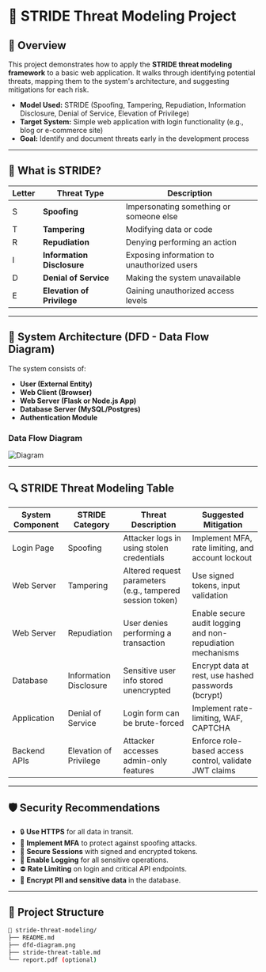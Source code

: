 # 🔐 STRIDE Threat Modeling Project

## 🧩 Overview

This project demonstrates how to apply the **STRIDE threat modeling framework** to a basic web application. It walks through identifying potential threats, mapping them to the system's architecture, and suggesting mitigations for each risk.

- **Model Used:** STRIDE (Spoofing, Tampering, Repudiation, Information Disclosure, Denial of Service, Elevation of Privilege)
- **Target System:** Simple web application with login functionality (e.g., blog or e-commerce site)
- **Goal:** Identify and document threats early in the development process

---

## 🧠 What is STRIDE?

| Letter | Threat Type              | Description                             |
|--------|--------------------------|-----------------------------------------|
| S      | **Spoofing**             | Impersonating something or someone else |
| T      | **Tampering**            | Modifying data or code                  |
| R      | **Repudiation**          | Denying performing an action            |
| I      | **Information Disclosure**| Exposing information to unauthorized users |
| D      | **Denial of Service**    | Making the system unavailable           |
| E      | **Elevation of Privilege**| Gaining unauthorized access levels      |

---

## 📌 System Architecture (DFD - Data Flow Diagram)

The system consists of:
- **User (External Entity)**
- **Web Client (Browser)**
- **Web Server (Flask or Node.js App)**
- **Database Server (MySQL/Postgres)**
- **Authentication Module**

### Data Flow Diagram 
![Diagram](https://github.com/user-attachments/assets/e5055ac0-1bfd-4593-893e-5665afcafbab)

---

## 🔍 STRIDE Threat Modeling Table

| System Component | STRIDE Category | Threat Description | Suggested Mitigation |
|------------------|------------------|---------------------|-----------------------|
| Login Page       | Spoofing          | Attacker logs in using stolen credentials | Implement MFA, rate limiting, and account lockout |
| Web Server       | Tampering         | Altered request parameters (e.g., tampered session token) | Use signed tokens, input validation |
| Web Server       | Repudiation       | User denies performing a transaction | Enable secure audit logging and non-repudiation mechanisms |
| Database         | Information Disclosure | Sensitive user info stored unencrypted | Encrypt data at rest, use hashed passwords (bcrypt) |
| Application      | Denial of Service | Login form can be brute-forced | Implement rate-limiting, WAF, CAPTCHA |
| Backend APIs     | Elevation of Privilege | Attacker accesses admin-only features | Enforce role-based access control, validate JWT claims |

---

## 🛡️ Security Recommendations

- 🔒 **Use HTTPS** for all data in transit.
- 👥 **Implement MFA** to protect against spoofing attacks.
- 🧩 **Secure Sessions** with signed and encrypted tokens.
- 📜 **Enable Logging** for all sensitive operations.
- ⛔ **Rate Limiting** on login and critical API endpoints.
- 🔐 **Encrypt PII and sensitive data** in the database.

---

## 📁 Project Structure

```bash
📁 stride-threat-modeling/
├── README.md
├── dfd-diagram.png
├── stride-threat-table.md
└── report.pdf (optional)
